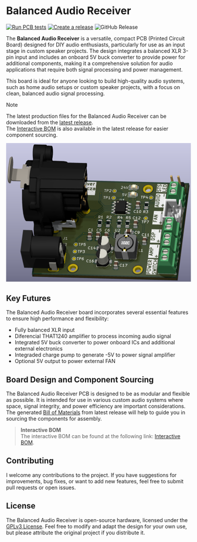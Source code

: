 # Balanced Audio Receiver

[![Run PCB tests](https://github.com/brbcza/balanced-receiver/actions/workflows/pipeline.yml/badge.svg)](https://github.com/brbcza/balanced-receiver/actions/workflows/pipeline.yml)
[![Create a release](https://github.com/brbcza/balanced-receiver/actions/workflows/release.yml/badge.svg)](https://github.com/brbcza/balanced-receiver/actions/workflows/release.yml)
![GitHub Release](https://img.shields.io/github/v/release/brbcza/balanced-receiver?logo=semanticrelease&label=Latest%20release)

The **Balanced Audio Receiver** is a versatile, compact PCB (Printed Circuit Board) designed for DIY audio enthusiasts, particularly for use as an input stage in custom speaker projects. The design integrates a balanced XLR 3-pin input and includes an onboard 5V buck converter to provide power for additional components, making it a comprehensive solution for audio applications that require both signal processing and power management.

This board is ideal for anyone looking to build high-quality audio systems, such as home audio setups or custom speaker projects, with a focus on clean, balanced audio signal processing.

> [!NOTE]  
> The latest production files for the Balanced Audio Receiver can be downloaded from the [latest release](https://github.com/brbcza/balanced-receiver/releases/latest).  
> The [Interactive BOM](https://brbcza.github.io/balanced-receiver/balanced-receiver_ibom.html) is also available in the latest release for easier component sourcing.

![PCB image](doc/pcb_front.png)

## Key Futures

The Balanced Audio Receiver board incorporates several essential features to ensure high performance and flexibility:

* Fully balanced XLR input
* Diferencial THAT1240 amplifier to process incoming audio signal
* Integrated 5V buck converter to power onboard ICs and additional external electronics
* Integraded charge pump to generate -5V to power signal amplifier
* Optional 5V output to power external FAN

## Board Design and Component Sourcing

The Balanced Audio Receiver PCB is designed to be as modular and flexible as possible. It is intended for use in various custom audio systems where space, signal integrity, and power efficiency are important considerations. The generated [Bill of Materials](https://github.com/brbcza/balanced-receiver/releases/latest) from latest release will help to guide you in sourcing the components for assembly.

> **Interactive BOM**  
> The interactive BOM can be found at the following link: [Interactive BOM](https://brbcza.github.io/balanced-receiver/balanced-receiver_ibom.html).

## Contributing

I welcome any contributions to the project. If you have suggestions for improvements, bug fixes, or want to add new features, feel free to submit pull requests or open issues.

## License

The Balanced Audio Receiver is open-source hardware, licensed under the [GPLv3 License](LICENSE). Feel free to modify and adapt the design for your own use, but please attribute the original project if you distribute it.
